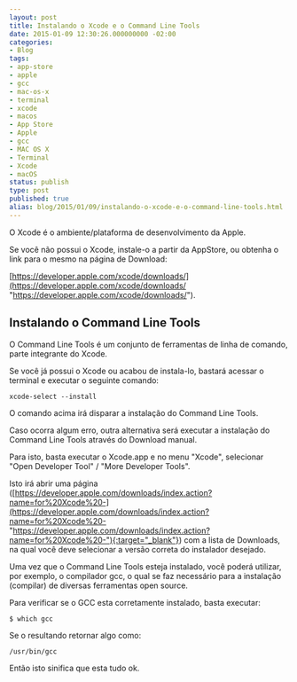 ```yaml
---
layout: post
title: Instalando o Xcode e o Command Line Tools
date: 2015-01-09 12:30:26.000000000 -02:00
categories:
- Blog
tags:
- app-store
- apple
- gcc
- mac-os-x
- terminal
- xcode
- macos
- App Store
- Apple
- gcc
- MAC OS X
- Terminal
- Xcode
- macOS
status: publish
type: post
published: true
alias: blog/2015/01/09/instalando-o-xcode-e-o-command-line-tools.html
---
```

O Xcode é o ambiente/plataforma de desenvolvimento da Apple.

Se você não possui o Xcode, instale-o a partir da AppStore, ou obtenha o link para o mesmo na página de Download:


[https://developer.apple.com/xcode/downloads/](https://developer.apple.com/xcode/downloads/ "https://developer.apple.com/xcode/downloads/").

## Instalando o Command Line Tools

O Command Line Tools é um conjunto de ferramentas de linha de comando, parte integrante do Xcode.

Se você já possui o Xcode ou acabou de instala-lo, bastará acessar o terminal e executar o seguinte comando:

	xcode-select --install

O comando acima irá disparar a instalação do Command Line Tools.

Caso ocorra algum erro, outra alternativa será executar a instalação do Command Line Tools através do Download manual.

Para isto, basta executar o Xcode.app e no menu "Xcode", selecionar "Open Developer Tool" / "More Developer Tools".

Isto irá abrir uma página ([https://developer.apple.com/downloads/index.action?name=for%20Xcode%20-](https://developer.apple.com/downloads/index.action?name=for%20Xcode%20- "https://developer.apple.com/downloads/index.action?name=for%20Xcode%20-"){:target="_blank"}) com a lista de Downloads, na qual você deve selecionar a versão correta do instalador desejado.

Uma vez que o Command Line Tools esteja instalado, você poderá utilizar, por exemplo, o compilador gcc, o qual se faz necessário para a instalação (compilar) de diversas ferramentas open source.

Para verificar se o GCC esta corretamente instalado, basta executar:

	$ which gcc

Se o resultando retornar algo como:

	/usr/bin/gcc

Então isto sinifica que esta tudo ok.